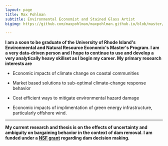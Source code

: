 ```yaml
---
layout: page
title: Max Pohlman
subtitle: Environmental Economist and Stained Glass Artist
bigimg: https://github.com/maxpohlman/maxpohlman.github.io/blob/master/img/stainedglass/waterlily.JPG?raw=true

---
```


**I am a soon to be graduate of the University of Rhode Island's Environmental and Natural Resource Economic's Master's Program.
I am a very data-driven person and I hope to continue to use and develop a very analytically heavy skillset as I begin my career.
 My primary research interests are**

* Economic impacts of climate change on coastal communities

* Market based solutions to sub-optimal climate-change response behavior

* Cost efficient ways to mitigate environmental hazard damage 

* Economic impacts of implimentation of green energy infrastructure, particularly offshore wind.

----

**My current research and thesis is on the effects of uncertainty and ambiguity
on bargaining behavior in the context of dam removal. I am funded under a [NSF grant](https://nsf.gov/awardsearch/showAward?AWD_ID=1539071)
regarding dam decision making.**

